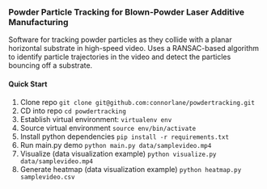 ### Powder Particle Tracking for Blown-Powder Laser Additive Manufacturing ###

Software for tracking powder particles as they collide with a planar horizontal
substrate in high-speed video. Uses a RANSAC-based algorithm to identify 
particle trajectories in the video and detect the particles bouncing off a
substrate.

#### Quick Start ####
1. Clone repo
```git clone git@github.com:connorlane/powdertracking.git```
2. CD into repo
```cd powdertracking```
3. Establish virtual environment:
```virtualenv env```
4. Source virtual environment
```source env/bin/activate```
5. Install python dependencies
```pip install -r requirements.txt```
6. Run main.py demo
```python main.py data/samplevideo.mp4```
7. Visualize (data visualization example)
```python visualize.py data/samplevideo.mp4```
8. Generate heatmap (data visualization example)
```python heatmap.py samplevideo.csv```

